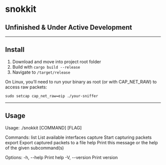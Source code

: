 # snokkit
## Unfinished & Under Active Development
---

## Install

1. Download and move into project root folder
2. Build with ```cargo build --release```
3. Navigate to ```/target/release```

On Linux, you’ll need to run your binary as root (or with CAP_NET_RAW) to access raw packets:

```sudo setcap cap_net_raw=eip ./your-sniffer```

---

## Usage

Usage: ./snokkit [COMMAND] [FLAG]

Commands:
  list     List available interfaces
  capture  Start capturing packets
  export   Export captured packets to a file
  help     Print this message or the help of the given subcommand(s)

Options:
  -h, --help     Print help
  -V, --version  Print version
